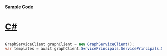#### Sample Code
# [C#](#tab/Csharp)

```C#

GraphServiceClient graphClient = new GraphServiceClient();
var templates = await graphClient.ServicePrincipals.ServicePrincipals.Synchronization.Templates.Request().GetAsync();

```